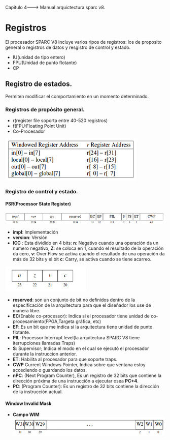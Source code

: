 Capitulo 4---> Manual arquictectura sparc v8.

# Registros
El procesador SPARC V8 incluye varios ripos de registros: los de proposito general o registros de datos y resgistro de control y estado. 
- IU(unidad de tipo entero)
- FPU(Unidad de punto flotante)
- CP 
## Registro de estados.
Permiten modificar el comportamiento en un momento determinado.

### Registros de propósito general.
- r(register file soporta entre 40-520 registros)
- f(FPU:Floating Point Unit)
- Co-Procesador


![Registros  en SPARC V8](./images/registros.png "Definición de registros de la arquitectura SPARC V8")


### Registro de control y estado.
#### **PSR**(Processor State Register)

![Processor State Register](./images/psr.png "Register")

- **impl**: Implementación
- **version**: Vérsión
- **ICC** : Esta dividido en 4 bits: **n**: Negativo cuando una operación da un número negativo, **Z**: se coloca en 1, cuando el resultado de la operación da cero, **v**: Over Flow se activa cuando el resultado de una operación da más de 32 bits y el bit **c**: Carry, se activa cuando se tiene acarreo.

![Integer condicional code](./images/icc.png "Integer conditional code")

- **reserved**: son un conjunto de bit no definidos dentro de la especificación de la arquitectura para que el diseñador los use de manera libre.
- **EC**(Enable co-processor): Indica si el procesador tiene unidad de co-procesamiento(FPGA,Targeta gráfica, etc)
- **EF**: Es un bit que me indica si la arquitectura tiene unidad de punto flotante.
- **PIL**: Processor Interrupt level(la arquitectura SPARC V8 tiene iterrupciones llamadas Traps)
- **S**: Supervisor; Indica el modo en el cual se ejecutó el procesador durante la instruccion anterior.
- **ET**: Habilita al procesador para que soporte traps.
- **CWP** Current Windows Pointer, Indica sobre que ventana estoy accediendo o guardando los datos.
- **nPC**: (Next Program Counter), Es un registro de 32 bits que contiene la dirección próxima de una instrucción a ejecutar osea **PC+4**.
- **PC**: (Program Counter): Es un registro de 32 bits contiene la dirección de la instrucción actual.
#### Window Invalid Mask
- **Campo WIM**
![registro de ventanas](./images/wim.png "Registro de ventanas")


